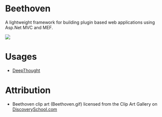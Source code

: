 # Beethoven
A lightweight framework for building plugin based web applications using Asp.Net MVC and MEF.

[<img src="https://img.shields.io/nuget/v/Beethoven.svg">](https://www.nuget.org/packages/Beethoven)

# Usages
* [DeepThought](https://github.com/spartanbeg/DeepThought)

# Attribution
* Beethoven  clip art (Beethoven.gif) licensed from the Clip Art Gallery on [DiscoverySchool.com](DiscoverySchool.com)
